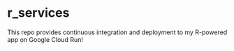 # r_services
This repo provides continuous integration and deployment to my R-powered app on Google Cloud Run!
